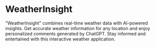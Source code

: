 # WeatherInsight
"WeatherInsight" combines real-time weather data with AI-powered insights. Get accurate weather information for any location and enjoy personalized comments generated by ChatGPT. Stay informed and entertained with this interactive weather application.
